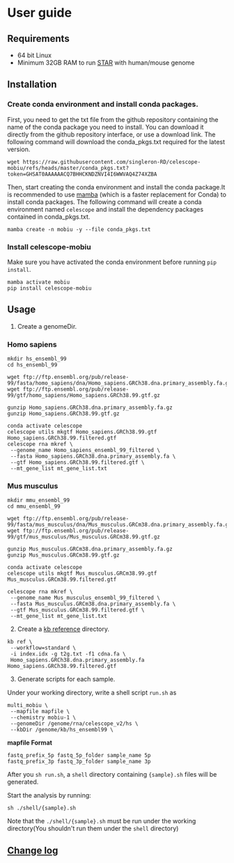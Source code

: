 # User guide

## Requirements

- 64 bit Linux
- Minimum 32GB RAM to run [STAR](https://github.com/alexdobin/STAR) with human/mouse genome

## Installation

### Create conda environment and install conda packages. 
First, you need to get the txt file from the github repository containing the name of the conda package you need to install. You can download it directly from the github repository interface, or use a download link.
The following command will download the conda_pkgs.txt required for the latest version.
```
wget https://raw.githubusercontent.com/singleron-RD/celescope-mobiu/refs/heads/master/conda_pkgs.txt?token=GHSAT0AAAAAACQ7BHHCKNDZNVI4I6WWVAQ4Z74XZBA
```

Then, start creating the conda environment and install the conda package.It is recommended to use [mamba](https://mamba.readthedocs.io/en/latest/installation/mamba-installation.html) (which is a faster replacement for Conda) to install conda packages.
The following command will create a conda environment named `celescope` and install the dependency packages contained in conda_pkgs.txt.
```
mamba create -n mobiu -y --file conda_pkgs.txt
```

### Install celescope-mobiu

Make sure you have activated the conda environment before running `pip install`.
```
mamba activate mobiu
pip install celescope-mobiu
```

## Usage

1. Create a genomeDir.

### Homo sapiens

```
mkdir hs_ensembl_99
cd hs_ensembl_99

wget ftp://ftp.ensembl.org/pub/release-99/fasta/homo_sapiens/dna/Homo_sapiens.GRCh38.dna.primary_assembly.fa.gz
wget ftp://ftp.ensembl.org/pub/release-99/gtf/homo_sapiens/Homo_sapiens.GRCh38.99.gtf.gz

gunzip Homo_sapiens.GRCh38.dna.primary_assembly.fa.gz
gunzip Homo_sapiens.GRCh38.99.gtf.gz

conda activate celescope
celescope utils mkgtf Homo_sapiens.GRCh38.99.gtf Homo_sapiens.GRCh38.99.filtered.gtf
celescope rna mkref \
 --genome_name Homo_sapiens_ensembl_99_filtered \
 --fasta Homo_sapiens.GRCh38.dna.primary_assembly.fa \
 --gtf Homo_sapiens.GRCh38.99.filtered.gtf \
 --mt_gene_list mt_gene_list.txt
```

### Mus musculus

```
mkdir mmu_ensembl_99
cd mmu_ensembl_99

wget ftp://ftp.ensembl.org/pub/release-99/fasta/mus_musculus/dna/Mus_musculus.GRCm38.dna.primary_assembly.fa.gz
wget ftp://ftp.ensembl.org/pub/release-99/gtf/mus_musculus/Mus_musculus.GRCm38.99.gtf.gz

gunzip Mus_musculus.GRCm38.dna.primary_assembly.fa.gz 
gunzip Mus_musculus.GRCm38.99.gtf.gz

conda activate celescope
celescope utils mkgtf Mus_musculus.GRCm38.99.gtf Mus_musculus.GRCm38.99.filtered.gtf

celescope rna mkref \
 --genome_name Mus_musculus_ensembl_99_filtered \
 --fasta Mus_musculus.GRCm38.dna.primary_assembly.fa \
 --gtf Mus_musculus.GRCm38.99.filtered.gtf \
 --mt_gene_list mt_gene_list.txt
```

2. Create a [kb reference](https://github.com/pachterlab/kb_python?tab=readme-ov-file#kb-ref-generate-a-pseudoalignment-index) directory.

```
kb ref \
 --workflow=standard \
 -i index.idx -g t2g.txt -f1 cdna.fa \
 Homo_sapiens.GRCh38.dna.primary_assembly.fa Homo_sapiens.GRCh38.99.filtered.gtf
```

3. Generate scripts for each sample.

Under your working directory, write a shell script `run.sh` as
```
multi_mobiu \
 --mapfile mapfile \
 --chemistry mobiu-1 \
 --genomeDir /genome/rna/celescope_v2/hs \
 --kbDir /genome/kb/hs_ensembl99 \
```

**mapfile Format**
```tsv
fastq_prefix_5p fastq_5p_folder sample_name 5p
fastq_prefix_3p fastq_3p_folder sample_name 3p
```

After you `sh run.sh`, a `shell` directory containing `{sample}.sh` files will be generated.

Start the analysis by running:
```
sh ./shell/{sample}.sh
```
Note that the `./shell/{sample}.sh` must be run under the working directory(You shouldn't run them under the `shell` directory)

## [Change log](./CHANGELOG.md)




 

